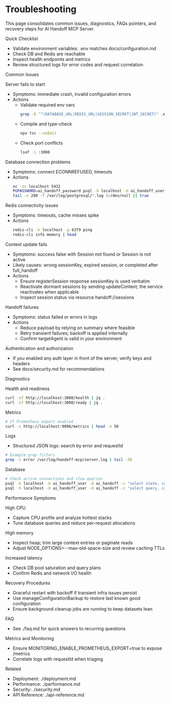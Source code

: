 # Troubleshooting

This page consolidates common issues, diagnostics, FAQs pointers, and recovery steps for AI Handoff MCP Server.

Quick Checklist
- Validate environment variables: .env matches docs/configuration.md
- Check DB and Redis are reachable
- Inspect health endpoints and metrics
- Review structured logs for error codes and request correlation

Common Issues

Server fails to start
- Symptoms: immediate crash, invalid configuration errors
- Actions
  - Validate required env vars
    ```bash
    grep -E "^(DATABASE_URL|REDIS_URL|SESSION_SECRET|JWT_SECRET)" .env
    ```
  - Compile and type-check
    ```bash
    npx tsc --noEmit
    ```
  - Check port conflicts
    ```bash
    lsof -i :3000
    ```

Database connection problems
- Symptoms: connect ECONNREFUSED, timeouts
- Actions
  ```bash
  nc -zv localhost 5432
  PGPASSWORD=ai_handoff_password psql -h localhost -U ai_handoff_user -d ai_handoff -c "select 1"
  tail -n 200 -f /var/log/postgresql/*.log 2>/dev/null || true
  ```

Redis connectivity issues
- Symptoms: timeouts, cache misses spike
- Actions
  ```bash
  redis-cli -h localhost -p 6379 ping
  redis-cli info memory | head
  ```

Context update fails
- Symptoms: success false with Session not found or Session is not active
- Likely causes: wrong sessionKey, expired session, or completed after full_handoff
- Actions
  - Ensure registerSession response sessionKey is used verbatim
  - Reactivate dormant sessions by sending updateContext; the service reactivates when applicable
  - Inspect session status via resource handoff://sessions

Handoff failures
- Symptoms: status failed or errors in logs
- Actions
  - Reduce payload by relying on summary where feasible
  - Retry transient failures; backoff is applied internally
  - Confirm targetAgent is valid in your environment

Authentication and authorization
- If you enabled any auth layer in front of the server, verify keys and headers
- See docs/security.md for recommendations

Diagnostics

Health and readiness
```bash
curl -sf http://localhost:3000/health | jq .
curl -sf http://localhost:3000/ready | jq .
```

Metrics
```bash
# If Prometheus export enabled
curl -s http://localhost:9090/metrics | head -n 50
```

Logs
- Structured JSON logs: search by error and requestId
```bash
# Example grep filters
grep -i error /var/log/handoff-mcp/server.log | tail -50
```

Database
```bash
# Check active connections and slow queries
psql -h localhost -U ai_handoff_user -d ai_handoff -c "select state, count(*) from pg_stat_activity group by state;"
psql -h localhost -U ai_handoff_user -d ai_handoff -c "select query, calls, total_time, mean_time from pg_stat_statements order by total_time desc limit 10;"
```

Performance Symptoms

High CPU
- Capture CPU profile and analyze hottest stacks
- Tune database queries and reduce per-request allocations

High memory
- Inspect heap; trim large context entries or paginate reads
- Adjust NODE_OPTIONS=--max-old-space-size and review caching TTLs

Increased latency
- Check DB pool saturation and query plans
- Confirm Redis and network I/O health

Recovery Procedures
- Graceful restart with backoff if transient infra issues persist
- Use manageConfigurationBackup to restore last known good configuration
- Ensure background cleanup jobs are running to keep datasets lean

FAQ
- See ./faq.md for quick answers to recurring questions

Metrics and Monitoring
- Ensure MONITORING_ENABLE_PROMETHEUS_EXPORT=true to expose /metrics
- Correlate logs with requestId when triaging

Related
- Deployment: ./deployment.md
- Performance: ./performance.md
- Security: ./security.md
- API Reference: ./api-reference.md